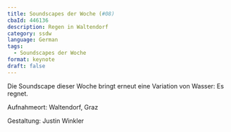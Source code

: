 ```yaml
---
title: Soundscapes der Woche (#08)
cbaId: 446136
description: Regen in Waltendorf
category: ssdw
language: German
tags:
  - Soundscapes der Woche
format: keynote
draft: false
---
```

Die Soundscape dieser Woche bringt erneut eine Variation von Wasser: Es regnet.
 

Aufnahmeort: Waltendorf, Graz

Gestaltung: Justin Winkler

